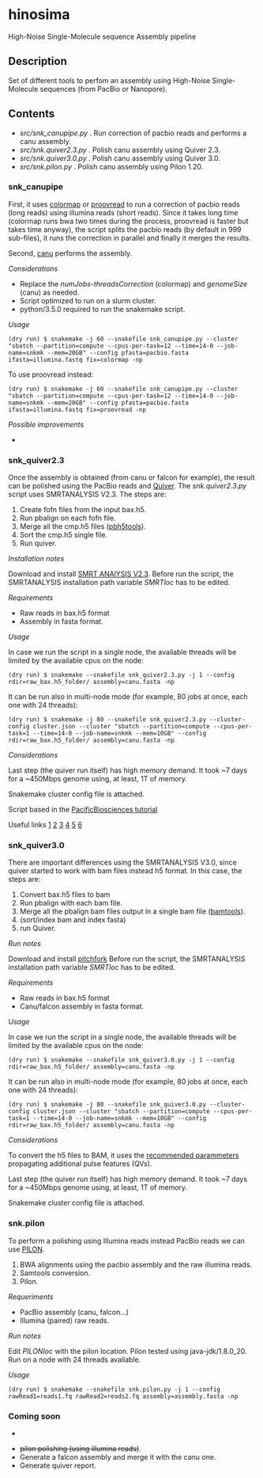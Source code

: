 # hinosima
High-Noise Single-Molecule sequence Assembly pipeline

## Description 

Set of different tools to perfom an assembly using High-Noise Single-Molecule sequences (from PacBio or Nanopore).

## Contents

* _src/snk_canupipe.py_ . Run correction of pacbio reads and performs a canu assembly.
* _src/snk.quiver2.3.py_ . Polish canu assembly using Quiver 2.3.
* _src/snk.quiver3.0.py_ . Polish canu assembly using Quiver 3.0.
* _src/snk.pilon.py_ . Polish canu assembly using Pilon 1.20.

### snk_canupipe

First, it uses [colormap](https://github.com/cchauve/CoLoRMap) or [proovread](https://github.com/BioInf-Wuerzburg/proovread) to run a correction of pacbio reads (long reads) using illumina reads (short reads). Since it takes long time (colormap runs bwa two times during the process, proovread is faster but takes time anyway), the script splits the pacbio reads (by default in 999 sub-files), it runs the correction in parallel and finally it merges the results.

Second, [canu](https://github.com/marbl/canu) performs the assembly.

_Considerations_

- Replace the _numJobs_-_threadsCorrection_ (colormap) and _genomeSize_ (canu) as needed.
- Script optimized to run on a slurm cluster.
- python/3.5.0 required to run the snakemake script.

_Usage_

```{bash}
(dry run) $ snakemake -j 60 --snakefile snk_canupipe.py --cluster "sbatch --partition=compute --cpus-per-task=12 --time=14-0 --job-name=snkmk --mem=20GB" --config pfasta=pacbio.fasta ifasta=illumina.fastq fix=colormap -np
```

To use proovread instead:
```{bash}
(dry run) $ snakemake -j 60 --snakefile snk_canupipe.py --cluster "sbatch --partition=compute --cpus-per-task=12 --time=14-0 --job-name=snkmk --mem=20GB" --config pfasta=pacbio.fasta ifasta=illumina.fastq fix=proovread -np
```

_Possible improvements_

- ~~~Add polishing step, after the canu assembly, using pacbio reads (quiver) or illumina reads (pilon)~~~ done.

### snk_quiver2.3

Once the assembly is obtained (from canu or falcon for example), the result can be polished using the PacBio reads and [Quiver](https://github.com/PacificBiosciences/GenomicConsensus). The _snk.quiver2.3.py_ script uses SMRTANALYSIS V2.3. The steps are:

 1. Create fofn files from the input bax.h5.
 2. Run pbalign on each fofn file.
 3. Merge all the cmp.h5 files ([pbh5tools](https://github.com/PacificBiosciences/pbh5tools/blob/master/doc/index.rst)).
 4. Sort the cmp.h5 single file.
 5. Run quiver.

_Installation notes_

Download and install [SMRT ANAlYSIS V2.3](http://www.pacb.com/support/software-downloads/).
Before run the script, the SMRTANALYSIS installation path variable _SMRTloc_ has to be edited.

_Requirements_

 - Raw reads in bax.h5 format
 - Assembly in fasta format.

_Usage_

In case we run the script in a single node, the available threads will be limited by the available cpus on the node:
```{bash}
(dry run) $ snakemake --snakefile snk_quiver2.3.py -j 1 --config rdir=raw_bax.h5_folder/ assembly=canu.fasta -np
 ```
It can be run also in multi-node mode (for example, 80 jobs at once, each one with 24 threads):
```{bash}
(dry run) $ snakemake -j 80 --snakefile snk_quiver2.3.py --cluster-config cluster.json --cluster "sbatch --partition=compute --cpus-per-task=1 --time=14-0 --job-name=snkmk --mem=10GB" --config rdir=raw_bax.h5_folder/ assembly=canu.fasta -np
```
_Considerations_

Last step (the quiver run itself) has high memory demand. It took ~7 days for a ~450Mbps genome using, at least, 1T of memory.

Snakemake cluster config file is attached.

Script based in the [PacificBiosciences tutorial](https://github.com/PacificBiosciences/pbalign/wiki/Tutorial:-How-to-divide-and-conquer-large-RSII-dataset-using-pbalign-and-blasr-in-SMRTAnalysis-2.3-(and-previous-version))

Useful links [1](https://github.com/PacificBiosciences/GenomicConsensus/blob/master/doc/HowTo.rst) [2](https://github.com/PacificBiosciences/GenomicConsensus/blob/master/doc/HowTo.rst) [3](https://github.com/PacificBiosciences/FALCON/issues/304) [4](https://github.com/PacificBiosciences/pbalign/issues/16) [5](https://github.com/PacificBiosciences/pbalign/issues/67) [6](https://github.com/PacificBiosciences/FALCON_unzip/issues/12)

### snk_quiver3.0

There are important differences using the SMRTANALYSIS V3.0, since quiver started to work with bam files instead h5 format. In this case, the steps are:

 1. Convert bax.h5 files to bam
 2. Run pbalign with each bam file.
 3. Merge all the pbalign bam files output in a single bam file ([bamtools](https://github.com/PacificBiosciences/PacBioFileFormats/wiki/BAM-recipes)). 
 4. (sort/index bam and index fasta)
 5. run Quiver.

_Run notes_

Download and install [pitchfork](https://github.com/PacificBiosciences/pitchfork/)
Before run the script, the SMRTANALYSIS installation path variable _SMRTloc_ has to be edited.

_Requirements_

 - Raw reads in bax.h5 format
 - Canu/falcon assembly in fasta format.
 
_Usage_

In case we run the script in a single node, the available threads will be limited by the available cpus on the node:
```{bash}
(dry run) $ snakemake --snakefile snk_quiver3.0.py -j 1 --config rdir=raw_bax.h5_folder/ assembly=canu.fasta -np
 ```
It can be run also in multi-node mode (for example, 80 jobs at once, each one with 24 threads):
```{bash}
(dry run) $ snakemake -j 80 --snakefile snk_quiver3.0.py --cluster-config cluster.json --cluster "sbatch --partition=compute --cpus-per-task=1 --time=14-0 --job-name=snkmk --mem=10GB" --config rdir=raw_bax.h5_folder/ assembly=canu.fasta -np
```
_Considerations_

To convert the h5 files to BAM, it uses the [recommended parammeters](https://github.com/PacificBiosciences/blasr/wiki/bax2bam-wiki:-installation,-basic-usage-and-FAQ) propagating additional pulse features (QVs).

Last step (the quiver run itself) has high memory demand. It took ~7 days for a ~450Mbps genome using, at least, 1T of memory.

Snakemake cluster config file is attached.

### snk.pilon

To perform a polishing using Illumina reads instead PacBio reads we can use [PILON](https://github.com/broadinstitute/pilon/wiki).

 1. BWA alignments using the pacbio assembly and the raw illumina reads.
 2. Samtools conversion.
 3. Pilon.
 
_Requeriments_

 - PacBio assembly (canu, falcon...)
 - Illumina (paired) raw reads.

_Run notes_

Edit _PILONloc_ with the pilon location.
Pilon tested using java-jdk/1.8.0_20.
Run on a node with 24 threads available.

_Usage_

```{bash}
(dry run) $ snakemake --snakefile snk.pilon.py -j 1 --config rawRead1=reads1.fq rawRead2=reads2.fq assembly=assembly.fasta -np
```

### Coming soon

 - ~~~colormap pre-correction (using illumina reads)~~~.
 - ~~pilon polishing (using illumina reads)~~.
 - Generate a falcon assembly and merge it with the canu one.
 - Generate quiver report.
 


